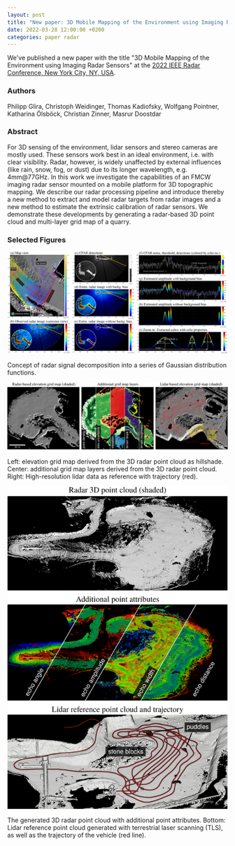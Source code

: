 ```yaml
---
layout: post
title: "New paper: 3D Mobile Mapping of the Environment using Imaging Radar Sensors"
date: 2022-03-28 12:00:00 +0200
categories: paper radar
---
```


We've published a new paper with the title "3D Mobile Mapping of the Environment using Imaging Radar Sensors" at the [2022 IEEE Radar Conference, New York City, NY, USA](https://www.radarconf2022.org).

### Authors

Philipp Glira, Christoph Weidinger, Thomas Kadiofsky, Wolfgang Pointner, Katharina Ölsböck, Christian Zinner, Masrur Doostdar

### Abstract

For 3D sensing of the environment, lidar sensors and stereo cameras are mostly used. These sensors work best in an ideal environment, i.e. with clear visibility. Radar, however, is widely unaffected by external influences (like rain, snow, fog, or dust) due to its longer wavelength, e.g. 4mm@77GHz. In this work we investigate the capabilities of an FMCW imaging radar sensor mounted on a mobile platform for 3D topographic mapping. We describe our radar processing pipeline and introduce thereby a new method to extract and model radar targets from radar images and a new method to estimate the extrinsic calibration of radar sensors. We demonstrate these developments by generating a radar-based 3D point cloud and multi-layer grid map of a quarry.

### Selected Figures

![alt text](/assets/images/2022-03-28-new-radar-3d-mapping-paper-img1.png)

Concept of radar signal decomposition into a series of Gaussian distribution functions.

![alt text](/assets/images/2022-03-28-new-radar-3d-mapping-paper-img2.png)

Left: elevation grid map derived from the 3D radar point cloud as hillshade. Center: additional grid map layers derived from the 3D radar point cloud. Right: High-resolution lidar data as reference with trajectory (red).

![alt text](/assets/images/2022-03-28-new-radar-3d-mapping-paper-img3.png)

The generated 3D radar point cloud with additional point attributes. Bottom: Lidar reference point cloud generated with terrestrial laser scanning (TLS), as well as the trajectory of the vehicle (red line).